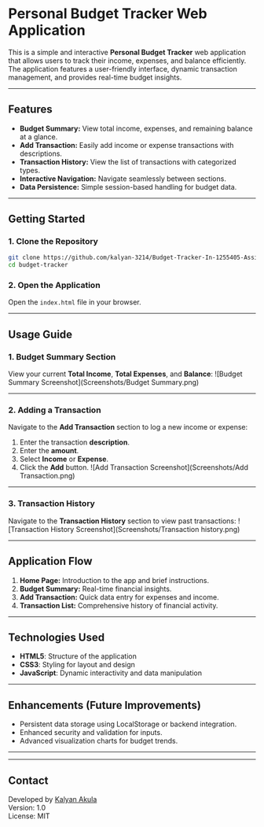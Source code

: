 # **Personal Budget Tracker Web Application**

This is a simple and interactive **Personal Budget Tracker** web application that allows users to track their income, expenses, and balance efficiently. The application features a user-friendly interface, dynamic transaction management, and provides real-time budget insights.

---

## **Features**
- **Budget Summary:** View total income, expenses, and remaining balance at a glance.
- **Add Transaction:** Easily add income or expense transactions with descriptions.
- **Transaction History:** View the list of transactions with categorized types.
- **Interactive Navigation:** Navigate seamlessly between sections.
- **Data Persistence:** Simple session-based handling for budget data.

---

## **Getting Started**

### **1. Clone the Repository**
```bash
git clone https://github.com/kalyan-3214/Budget-Tracker-In-1255405-Assign-1.git
cd budget-tracker
```

### **2. Open the Application**
Open the `index.html` file in your browser.

---

## **Usage Guide**

### **1. Budget Summary Section**
View your current **Total Income**, **Total Expenses**, and **Balance**:
![Budget Summary Screenshot](Screenshots/Budget Summary.png)

---

### **2. Adding a Transaction**
Navigate to the **Add Transaction** section to log a new income or expense:
1. Enter the transaction **description**.
2. Enter the **amount**.
3. Select **Income** or **Expense**.
4. Click the **Add** button.
![Add Transaction Screenshot](Screenshots/Add Transaction.png)

---

### **3. Transaction History**
Navigate to the **Transaction History** section to view past transactions:
![Transaction History Screenshot](Screenshots/Transaction history.png)

---

## **Application Flow**

1. **Home Page:** Introduction to the app and brief instructions.
2. **Budget Summary:** Real-time financial insights.
3. **Add Transaction:** Quick data entry for expenses and income.
4. **Transaction List:** Comprehensive history of financial activity.

---

## **Technologies Used**
- **HTML5**: Structure of the application  
- **CSS3**: Styling for layout and design  
- **JavaScript**: Dynamic interactivity and data manipulation  

---

## **Enhancements (Future Improvements)**
- Persistent data storage using LocalStorage or backend integration.
- Enhanced security and validation for inputs.
- Advanced visualization charts for budget trends.

---

---

## **Contact**
Developed by [Kalyan Akula](mailto:kalyan3214akula@gmail.com)  
Version: 1.0  
License: MIT

